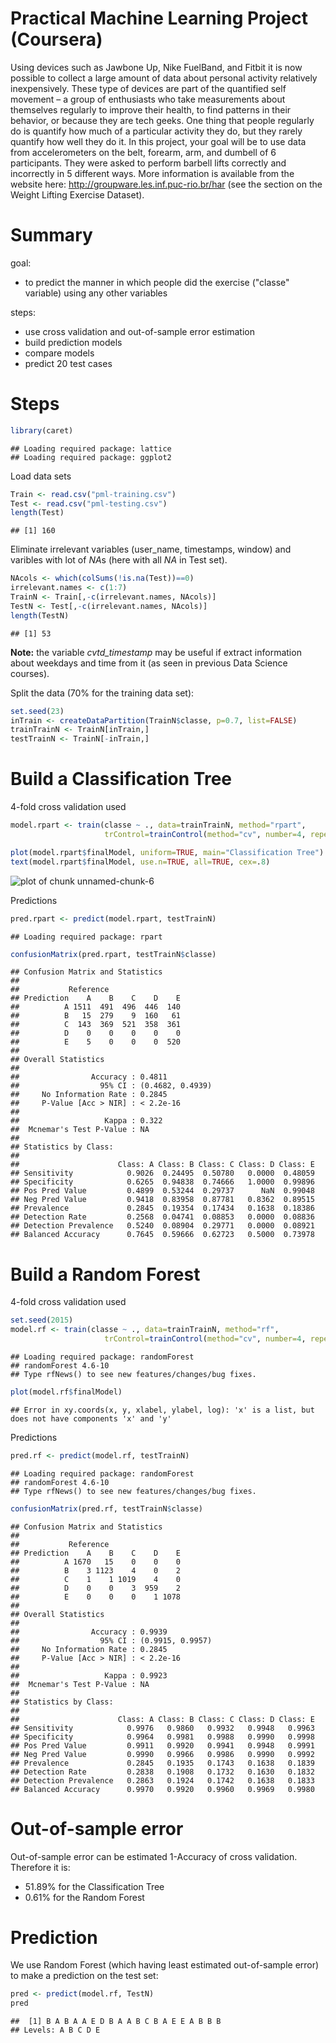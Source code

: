 Practical Machine Learning Project (Coursera)
========================================================

Using devices such as Jawbone Up, Nike FuelBand, and Fitbit it is now possible to collect a large amount of data about personal activity relatively inexpensively. These type of devices are part of the quantified self movement – a group of enthusiasts who take measurements about themselves regularly to improve their health, to find patterns in their behavior, or because they are tech geeks. One thing that people regularly do is quantify how much of a particular activity they do, but they rarely quantify how well they do it. In this project, your goal will be to use data from accelerometers on the belt, forearm, arm, and dumbell of 6 participants. They were asked to perform barbell lifts correctly and incorrectly in 5 different ways. More information is available from the website here: http://groupware.les.inf.puc-rio.br/har (see the section on the Weight Lifting Exercise Dataset). 

# Summary

goal: 
- to predict the manner in which people did the exercise ("classe" variable) using any other variables  

steps:
- use cross validation and out-of-sample error estimation
- build prediction models
- compare models
- predict 20 test cases

# Steps

```r
library(caret)
```

```
## Loading required package: lattice
## Loading required package: ggplot2
```

Load data sets

```r
Train <- read.csv("pml-training.csv")
Test <- read.csv("pml-testing.csv")
length(Test)
```

```
## [1] 160
```

Eliminate irrelevant variables (user_name, timestamps, window) and varibles with lot of *NA*s (here with all *NA* in Test set).

```r
NAcols <- which(colSums(!is.na(Test))==0)
irrelevant.names <- c(1:7)
TrainN <- Train[,-c(irrelevant.names, NAcols)]
TestN <- Test[,-c(irrelevant.names, NAcols)]
length(TestN)
```

```
## [1] 53
```
**Note:** the variable *cvtd_timestamp* may be useful if extract information about weekdays and time from it (as seen in previous Data Science courses).


Split the data  (70% for the training data set):

```r
set.seed(23)
inTrain <- createDataPartition(TrainN$classe, p=0.7, list=FALSE)
trainTrainN <- TrainN[inTrain,]
testTrainN <- TrainN[-inTrain,]
```



# Build a Classification Tree

4-fold cross validation used

```r
model.rpart <- train(classe ~ ., data=trainTrainN, method="rpart", 
                     trControl=trainControl(method="cv", number=4, repeats=2))
```

```r
plot(model.rpart$finalModel, uniform=TRUE, main="Classification Tree")
text(model.rpart$finalModel, use.n=TRUE, all=TRUE, cex=.8)
```

![plot of chunk unnamed-chunk-6](figure/unnamed-chunk-6-1.png) 

Predictions

```r
pred.rpart <- predict(model.rpart, testTrainN)
```

```
## Loading required package: rpart
```

```r
confusionMatrix(pred.rpart, testTrainN$classe)
```

```
## Confusion Matrix and Statistics
## 
##           Reference
## Prediction    A    B    C    D    E
##          A 1511  491  496  446  140
##          B   15  279    9  160   61
##          C  143  369  521  358  361
##          D    0    0    0    0    0
##          E    5    0    0    0  520
## 
## Overall Statistics
##                                           
##                Accuracy : 0.4811          
##                  95% CI : (0.4682, 0.4939)
##     No Information Rate : 0.2845          
##     P-Value [Acc > NIR] : < 2.2e-16       
##                                           
##                   Kappa : 0.322           
##  Mcnemar's Test P-Value : NA              
## 
## Statistics by Class:
## 
##                      Class: A Class: B Class: C Class: D Class: E
## Sensitivity            0.9026  0.24495  0.50780   0.0000  0.48059
## Specificity            0.6265  0.94838  0.74666   1.0000  0.99896
## Pos Pred Value         0.4899  0.53244  0.29737      NaN  0.99048
## Neg Pred Value         0.9418  0.83958  0.87781   0.8362  0.89515
## Prevalence             0.2845  0.19354  0.17434   0.1638  0.18386
## Detection Rate         0.2568  0.04741  0.08853   0.0000  0.08836
## Detection Prevalence   0.5240  0.08904  0.29771   0.0000  0.08921
## Balanced Accuracy      0.7645  0.59666  0.62723   0.5000  0.73978
```

# Build a Random Forest

4-fold cross validation used

```r
set.seed(2015)
model.rf <- train(classe ~ ., data=trainTrainN, method="rf", 
                     trControl=trainControl(method="cv", number=4, repeats=2))
```

```
## Loading required package: randomForest
## randomForest 4.6-10
## Type rfNews() to see new features/changes/bug fixes.
```

```r
plot(model.rf$finalModel)
```

```
## Error in xy.coords(x, y, xlabel, ylabel, log): 'x' is a list, but does not have components 'x' and 'y'
```

Predictions

```r
pred.rf <- predict(model.rf, testTrainN)
```

```
## Loading required package: randomForest
## randomForest 4.6-10
## Type rfNews() to see new features/changes/bug fixes.
```

```r
confusionMatrix(pred.rf, testTrainN$classe)
```

```
## Confusion Matrix and Statistics
## 
##           Reference
## Prediction    A    B    C    D    E
##          A 1670   15    0    0    0
##          B    3 1123    4    0    2
##          C    1    1 1019    4    0
##          D    0    0    3  959    2
##          E    0    0    0    1 1078
## 
## Overall Statistics
##                                           
##                Accuracy : 0.9939          
##                  95% CI : (0.9915, 0.9957)
##     No Information Rate : 0.2845          
##     P-Value [Acc > NIR] : < 2.2e-16       
##                                           
##                   Kappa : 0.9923          
##  Mcnemar's Test P-Value : NA              
## 
## Statistics by Class:
## 
##                      Class: A Class: B Class: C Class: D Class: E
## Sensitivity            0.9976   0.9860   0.9932   0.9948   0.9963
## Specificity            0.9964   0.9981   0.9988   0.9990   0.9998
## Pos Pred Value         0.9911   0.9920   0.9941   0.9948   0.9991
## Neg Pred Value         0.9990   0.9966   0.9986   0.9990   0.9992
## Prevalence             0.2845   0.1935   0.1743   0.1638   0.1839
## Detection Rate         0.2838   0.1908   0.1732   0.1630   0.1832
## Detection Prevalence   0.2863   0.1924   0.1742   0.1638   0.1833
## Balanced Accuracy      0.9970   0.9920   0.9960   0.9969   0.9980
```

# Out-of-sample error

Out-of-sample error can be estimated 1-Accuracy of cross validation.
Therefore it is:
- 51.89% for the Classification Tree
- 0.61% for the Random Forest

# Prediction

We use Random Forest (which having least estimated out-of-sample error) to make a prediction on the test set:


```r
pred <- predict(model.rf, TestN)
pred
```

```
##  [1] B A B A A E D B A A B C B A E E A B B B
## Levels: A B C D E
```
